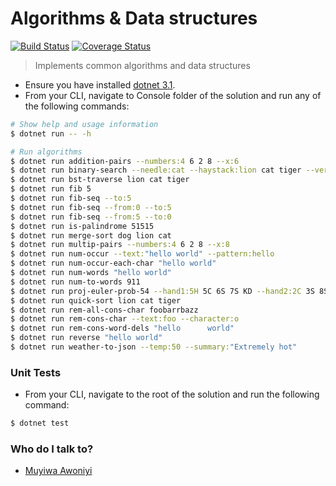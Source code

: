 # Algorithms & Data structures
[![Build Status](https://dev.azure.com/muyiwaawoniyi/algorithms-data-structures/_apis/build/status/awoniyimuyiwa.muyiwa_algorithms_and_data_structures?branchName=master)](https://dev.azure.com/muyiwaawoniyi/algorithms-data-structures/_build/latest?definitionId=1&branchName=master)
[![Coverage Status](https://coveralls.io/repos/github/awoniyimuyiwa/muyiwa_algorithms_and_data_structures/badge.svg?branch=master)](https://coveralls.io/github/awoniyimuyiwa/muyiwa_algorithms_and_data_structures?branch=master)

> Implements common algorithms and data structures

* Ensure you have installed [dotnet 3.1](https://dotnet.microsoft.com/download/dotnet-core/3.1).
* From your CLI, navigate to Console folder of the solution and run any of the following commands:

```bash
# Show help and usage information
$ dotnet run -- -h

# Run algorithms
$ dotnet run addition-pairs --numbers:4 6 2 8 --x:6
$ dotnet run binary-search --needle:cat --haystack:lion cat tiger --verbose
$ dotnet run bst-traverse lion cat tiger
$ dotnet run fib 5
$ dotnet run fib-seq --to:5
$ dotnet run fib-seq --from:0 --to:5
$ dotnet run fib-seq --from:5 --to:0
$ dotnet run is-palindrome 51515
$ dotnet run merge-sort dog lion cat
$ dotnet run multip-pairs --numbers:4 6 2 8 --x:8
$ dotnet run num-occur --text:"hello world" --pattern:hello
$ dotnet run num-occur-each-char "hello world"
$ dotnet run num-words "hello world"
$ dotnet run num-to-words 911
$ dotnet run proj-euler-prob-54 --hand1:5H 5C 6S 7S KD --hand2:2C 3S 8S 8D TD
$ dotnet run quick-sort lion cat tiger
$ dotnet run rem-all-cons-char foobarrbazz
$ dotnet run rem-cons-char --text:foo --character:o
$ dotnet run rem-cons-word-dels "hello      world"
$ dotnet run reverse "hello world"
$ dotnet run weather-to-json --temp:50 --summary:"Extremely hot"
```

### Unit Tests ###

* From your CLI, navigate to the root of the solution and run the following command:

```bash
$ dotnet test
```

### Who do I talk to? ###

*  [Muyiwa Awoniyi](mailto:muyiwaawoniyi@yahoo.com)